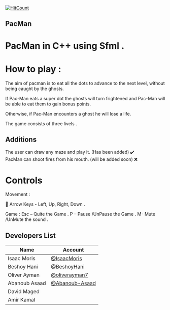 [![HitCount](http://hits.dwyl.io/IsaacMo12/PacMan.svg)](http://hits.dwyl.io/IsaacMo12/PacMan)

## PacMan
# PacMan in C++ using Sfml . 
# How to play :
 The aim of pacman is to eat all the dots to advance to the next level, without being caught by the ghosts. 

If Pac-Man eats a super dot the ghosts will turn frightened and Pac-Man will be able to eat them to gain bonus points. 

Otherwise, if Pac-Man encounters a ghost he will lose a life. 

The game consists of three livels . 
## Additions 
The user can draw any maze and play it.  (Has been added) :heavy_check_mark:
<br/>
PacMan can shoot fires from his mouth.   (will be added soon) :x:
# Controls 
Movement : 

 Arrow Keys - Left, Up, Right, Down . 

Game : 
Esc – Quite the Game . 
P – Pause /UnPause the Game . 
M- Mute /UnMute the sound . 

## Developers List

| Name             | Account                                                      |
| ---------------- | ------------------------------------------------------------ |
| Isaac Moris      | [@IsaacMoris](https://github.com/IsaacMo12)                   |
| Beshoy Hani      | [@BeshoyHani](https://github.com/BeshoyHani)                 |
| Oliver Ayman     | [@oliverayman7](https://github.com/oliverayman7)             |
| Abanoub Asaad    | [@Abanoub-Asaad](https://github.com/Abanoub-Asaad)           |
| David Maged      |
| Amir Kamal       |
